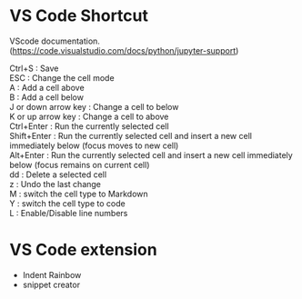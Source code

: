 # VS Code Shortcut  
VScode documentation.(https://code.visualstudio.com/docs/python/jupyter-support)

Ctrl+S : Save    
ESC : Change the cell mode  
A : Add a cell above  
B : Add a cell below  
J or down arrow key : Change a cell to below  
K or up arrow key : Change a cell to above  
Ctrl+Enter : Run the currently selected cell  
Shift+Enter : Run the currently selected cell and insert a new cell immediately below (focus moves to new cell)  
Alt+Enter : Run the currently selected cell and insert a new cell immediately below (focus remains on current cell)  
dd : Delete a selected cell  
z : Undo the last change  
M : switch the cell type to Markdown  
Y : switch the cell type to code  
L : Enable/Disable line numbers  

# VS Code extension  
- Indent Rainbow
- snippet creator  
